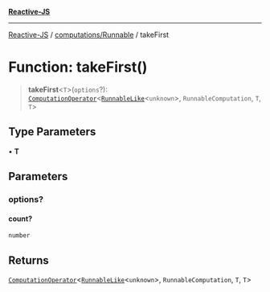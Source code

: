 [**Reactive-JS**](../../../README.md)

***

[Reactive-JS](../../../README.md) / [computations/Runnable](../README.md) / takeFirst

# Function: takeFirst()

> **takeFirst**\<`T`\>(`options`?): [`ComputationOperator`](../../type-aliases/ComputationOperator.md)\<[`RunnableLike`](../../interfaces/RunnableLike.md)\<`unknown`\>, `RunnableComputation`, `T`, `T`\>

## Type Parameters

• **T**

## Parameters

### options?

#### count?

`number`

## Returns

[`ComputationOperator`](../../type-aliases/ComputationOperator.md)\<[`RunnableLike`](../../interfaces/RunnableLike.md)\<`unknown`\>, `RunnableComputation`, `T`, `T`\>
